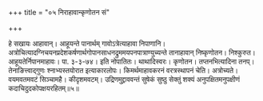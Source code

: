 +++
title = "०५ निराहावान्कृणोतन सं"

+++

हे सखायः आहावान्। आहूयन्ते पानार्थम् गावोऽत्रेत्याहावा निपाणानि। अत्रोचित्यादग्निचयनप्रदेशकर्षणार्थगोपानसाधनद्रुममयपनपात्राण्युच्यन्ते तानाहावान् निष्कृणोतन। निश्कुरुत। आहूयतेर्निपानमाहावः। पा. ३-३-७४। इति नोपातितः। थाथादिस्वरः। कृणोतन। तप्तनभित्यादिना तनप्। तेनाङित्त्वाद्गुणः श्नाभ्यस्तयोरात इत्याकारलोपः। किमर्थमाहावकरनं वरत्रस्थापनं चेति। अत्रोच्यते। वयमवतमवटं सिञ्चामहै। कीदृशमवटम्। उद्रिणमुद्द्राववन्तं सुषेकं सुष्ठु सेक्तुं शक्यं अनुपक्षितमनुपक्षीणं कदाचिदुदकोपक्षयरहितम्॥५॥